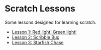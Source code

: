 # Scratch Lessons
Some lessons designed for learning scratch.

- [Lesson 1: Red light! Green light!](/RedLightGreenLight.md)
- [Lesson 2: Scribble Bug](/ScribbleBug.md)
- [Lesson 3: Starfish Chase](/StarfishChase.md)
